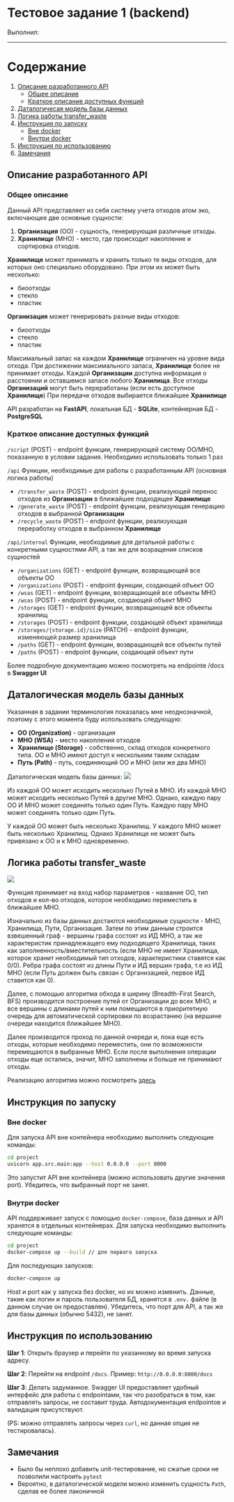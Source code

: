 # Тестовое задание 1 (backend)

Выполнил:

---

# Содержание

1. [Описание разработанного API]()
    - [Общее описание]()
    - [Краткое описание доступных функций]()
2. [Даталогичесая модель базы данных]()
3. [Логика работы transfer_waste]()
4. [Инструкция по запуску]()
    - [Вне docker]()
    - [Внутри docker]()
5. [Инструкция по использованию]()
5. [Замечания]()

## Описание разработанного API

### Общее описание

Данный API представляет из себя систему учета отходов атом эко, включающее две основные сущности:
1. **Организация** (ОО) - сущность, генерирующая различные отходы.
2. **Хранилище** (МНО) - место, где происходит накопление и сортировка отходов.

**Хранилище** может принимать и хранить только те виды отходов, для которых оно специально оборудовано. При этом их может быть несколько:

- биоотходы
- стекло
- пластик

**Организация** может генерировать разные виды отходов:
- биоотходы
- стекло
- пластик

Максимальный запас на каждом **Хранилище** ограничен на уровне вида отхода. При достижении максимального запаса, **Хранилище** более не принимает отходы.
Каждой **Организации** доступна информация о расстоянии и оставшемся запасе любого **Хранилища**.
Все отходы **Организаций** могут быть переработаны (если есть доступное **Хранилище**)
При передаче отходов выбирается ближайшее **Хранилище**

API разработан на **FastAPI**, локальная БД - **SQLite**, контейнерная БД - **PostgreSQL**

### Краткое описание доступных функций
`/script` (POST) - endpoint функции, генерирующей систему ОО/МНО, показанную в условии задания. Необходимо использовать только 1 раз

`/api`
Функции, необходимые для работы с разработанным API (основная логика работы)
- `/transfer_waste` (POST) - endpoint функции, реализующей перенос отходов из **Организации** в ближайшее подходящее **Хранилище**
- `/generate_waste` (POST) - endpoint функции, реализующая генерацию отходов в выбранной **Организации**
- `/recycle_waste` (POST) - endpoint функции, реализующая переработку отходов в выбранном **Хранилище**

`/api/internal`
Функции, необходимые для детальной работы с конкретными сущностями API, а так же для возращения списков сущностей
- `/organizations` (GET) - endpoint функции, возвращающей все объекты ОО
- `/organizations` (POST) - endpoint функции, создающей объект ОО
- `/wsas` (GET) - endpoint функции, возвращающей все объекты МНО
- `/wsas` (POST) - endpoint функции, создающей объект МНО
- `/storages` (GET) - endpoint функции, возвращающей все объекты хранилищ
- `/storages` (POST) - endpoint функции, создающей объект хранилища
- `/storages/{storage.id}/size` (PATCH) - endpoint функции, изменяющей размер хранилища
- `/paths` (GET) - endpoint функции, возвращающей все объекты путей
- `/paths` (POST) - endpoint функции, создающей объект пути

Более подробную документацию можно посмотреть на endpointe /docs в **Swagger UI**

## Даталогическая модель базы данных

Указанная в задании терминология показалась мне неоднозначной, поэтому с этого момента буду использовать следующую:
- **ОО (Organization)** - организация
- **МНО (WSA)** - место накопления отходов
- **Хранилище (Storage)** - собственно, склад отходов конкретного типа. ОО и МНО имеют доступ к нескольким таким складам
- **Путь (Path)** - путь, соединяющий ОО и МНО (или же два МНО)

Даталогическая модель базы данных:
![](img/data.png)

Из каждой ОО может исходить несколько Путей в МНО. Из каждой МНО может исходить несколько Путей в другие МНО. Однако, каждую пару ОО И МНО может соединять только один Путь. Каждую пару МНО может соединять только один Путь.

У каждой ОО может быть несколько Хранилищ. У каждого МНО может быть несколько Хранилищ. Однако Хранилище не может быть привязано к ОО и к МНО одновременно.

## Логика работы transfer_waste
![](img/logic.png)

Функция принимает на вход набор параметров - название ОО, тип отходов и кол-во отходов, которое необходимо переместить в ближайшее МНО.

Изначально из базы данных достаются необходимые сущности - МНО, Хранилища, Пути, Организация. Затем по этим данным строится взвешенный граф - вершины графа состоят из ИД МНО, а так же характеристик принадлежащего ему подходящего Хранилища, таких как заполненность/вместительность (если МНО не имеет Хранилища, которое хранит необходимый тип отходов, характеристики ставятся как 0/0). Ребра графа состоят из длины Пути и ИД вершин графа, т.е из ИД МНО (если Путь должен быть связан с Организацией, первое ИД ставится как 0).

Далее, с помощью алгоритма обхода в ширину (Breadth-First Search, BFS) производится построение путей от Организации до всех МНО, и все вершины с длинами путей к ним помещаются в приоритетную очередь для автоматической сортировки по возрастанию (на вершине очереди находится ближайшее МНО).

Далее производится проход по данной очереди и, пока еще есть отходы, которые необходимо переместить, они по возможности перемещаются в выбранные МНО. Если после выполнения операции отходы еще остались, значит, МНО заполнены и больше не принимают отходы.

Реализацию алгоритма можно посмотреть [здесь](/project/app/src/waste_logic/utils.py)

## Инструкция по запуску

### Вне docker
Для запуска API вне контейнера необходимо выполнить следующие команды:
```bash
cd project 
uvicorn app.src.main:app --host 0.0.0.0 --port 8000
```
Это запустит API вне контейнера (можно использовать другие значения port). Убедитесь, что выбранный порт не занят.

### Внутри docker
API поддерживает запуск с помощью `docker-compose`, база данных и API хранятся в отдельных контейнерах. Для запуска необходимо выполнить следующие команды:
```bash
cd project
docker-compose up --build // для первого запуска
```
Для последующих запусков:
```bash
docker-compose up
```
Host и port как у запуска без docker, но их можно изменить. Данные, такие как логин и пароль пользователя БД, хранятся в `.env.` файле (в данном случае он предоставлен). Убедитесь, что порт для API, а так же для базы данных (обычно 5432), не занят.

## Инструкция по использованию
**Шаг 1**: Открыть браузер и перейти по указанному во время запуска адресу.

**Шаг 2**: Перейти на endpoint `/docs`. Пример: `http://0.0.0.0:8000/docs`

**Шаг 3**: Делать задуманное.
Swagger UI предоставляет удобный интерфейс для работы с endpointами, так что разобраться в том, как отправлять запросы, не составит труда. Автодокументация endpointов и валидация присутствуют.

(PS: можно отправлять запросы через `curl`, но данная опция не тестировалась).

## Замечания
- Было бы неплохо добавить unit-тестирование, но сжатые сроки не позволили настроить `pytest`
- Вероятно, в даталогической модели можно изменить сущность `Path`, сделав ее более лаконичной